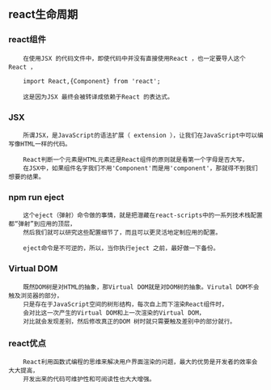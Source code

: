 ﻿## react生命周期

### react组件

		在使用JSX 的代码文件中，即使代码中并没有直接使用React ，也一定要导人这个React ，
		
		import React,{Component} from 'react';
		
		这是因为JSX 最终会被转译成依赖于React 的表达式。
		
### JSX

		所谓JSX，是JavaScript的语法扩展（ extension ），让我们在JavaScript中可以编写像HTML一样的代码。
		
		React判断一个元素是HTML元素还是React组件的原则就是看第一个字母是否大写，
		在JSX中，如果组件名字我们不用'Component'而是用'component'，那就得不到我们想要的结果。

### npm run eject

		这个eject（弹射）命令做的事情，就是把潜藏在react-scripts中的一系列技术栈配置都“弹射”到应用的顶层，
		然后我们就可以研究这些配置细节了，而且可以更灵活地定制应用的配置。
		
		eject命令是不可逆的，所以，当你执行eject 之前，最好做一下备份。

### Virtual DOM

		既然DOM树是对HTML的抽象，那Virtual DOM就是对DOM树的抽象。Virutal DOM不会触及浏览器的部分，
		只是存在于JavaScript空间的树形结构，每次自上而下渲染React组件时，
		会对比这一次产生的Virtual DOM和上一次渲染的Virtual DOM，
		对比就会发现差别，然后修改真正的DOM 树时就只需要触及差别中的部分就行。

### react优点

		React利用函数式编程的思维来解决用户界面渲染的问题，最大的优势是开发者的效率会大大提高，
		开发出来的代码可维护性和可阅读性也大大增强。

###